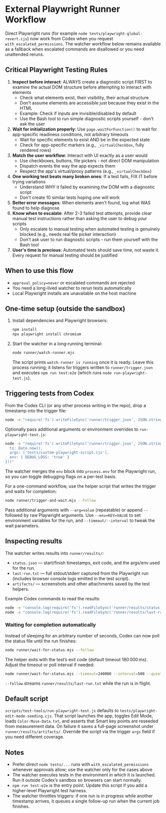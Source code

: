 # External Playwright Runner Workflow

Direct Playwright runs (for example `node tests/playwright-global-revert.cjs`) now work from Codex when you request `with_escalated_permissions`. The watcher workflow below remains available as a fallback when escalated commands are disallowed or you need unattended reruns.

## Critical Playwright Testing Rules
1. **Inspect before interact**: ALWAYS create a diagnostic script FIRST to examine the actual DOM structure before attempting to interact with elements
   - Check what elements exist, their visibility, their actual structure
   - Don't assume elements are accessible just because they exist in the HTML
   - Example: Check if inputs are invisible/disabled by default
   - Use the Bash tool to run simple diagnostic scripts yourself - don't ask the user
2. **Wait for initialization properly**: Use `page.waitForFunction()` to wait for app-specific readiness conditions, not arbitrary timeouts
   - Wait for specific elements to exist AND be in the expected state
   - Check for app-specific markers (e.g., `_virtualCheckbox`, fully rendered rows)
3. **Match the user workflow**: Interact with UI exactly as a user would
   - Use checkboxes, buttons, file pickers - not direct DOM manipulation
   - Dispatch events the way the app expects them
   - Respect the app's virtual/proxy patterns (e.g., `_virtualCheckbox`)
4. **One working test beats many broken ones**: If a test fails, FIX IT before trying variations
   - Understand WHY it failed by examining the DOM with a diagnostic script
   - Don't create 10 similar tests hoping one will work
5. **Better error messages**: When elements aren't found, log what WAS found to help diagnose
6. **Know when to escalate**: After 2-3 failed test attempts, provide clear manual test instructions rather than asking the user to debug your scripts
   - Only escalate to manual testing when automated testing is genuinely blocked (e.g., needs real file picker interaction)
   - Don't ask user to run diagnostic scripts - run them yourself with the Bash tool
7. **User's time is precious**: Automated tests should save time, not waste it. Every request for manual testing should be justified

## When to use this flow
- `approval_policy=never` or escalated commands are rejected
- You need a long-lived watcher to rerun tests automatically
- Local Playwright installs are unavailable on the host machine

## One‑time setup (outside the sandbox)
1. Install dependencies and Playwright browsers:
   ```bash
   npm install
   npx playwright install chromium
   ```
2. Start the watcher in a long‑running terminal:
   ```bash
   node runner/watch-runner.mjs
   ```
   The script prints `watch-runner is running` once it is ready. Leave this process running; it listens for triggers written to `runner/trigger.json` and executes `npm run test:e2e` (which runs `node run-playwright-test.js`).

## Triggering tests from Codex
From the Codex CLI (or any other process writing in the repo), drop a timestamp into the trigger file:
```bash
node -e "require('fs').writeFileSync('runner/trigger.json', JSON.stringify({ ts: Date.now() }))"
```
Optionally pass additional arguments or environment overrides to `run-playwright-test.js`:
```bash
node -e "require('fs').writeFileSync('runner/trigger.json', JSON.stringify({
  ts: Date.now(),
  args: ['tests/custom-playwright-script.cjs'],
  env: { DEBUG_LOGS: 'true' }
}))"
```
The watcher merges the `env` block into `process.env` for the Playwright run, so you can toggle debugging flags on a per-test basis.

For a one-command workflow, use the helper script that writes the trigger and waits for completion:
```bash
node runner/trigger-and-wait.mjs --follow
```
Pass additional arguments with `--arg=value` (repeatable) or append `--` followed by raw Playwright arguments. Use `--env=KEY=VALUE` to set environment variables for the run, and `--timeout/--interval` to tweak the wait parameters.

## Inspecting results
The watcher writes results into `runner/results/`:
- `status.json` — start/finish timestamps, exit code, and the args/env used for the run.
- `last-run.txt` — full stdout/stderr captured from the Playwright run (includes browser console logs emitted in the test script).
- `artifacts/` — screenshots and other attachments saved by the test helpers.

Example Codex commands to read the results:
```bash
node -e "console.log(require('fs').readFileSync('runner/results/status.json', 'utf8'))"
node -e "console.log(require('fs').readFileSync('runner/results/last-run.txt', 'utf8'))"
```

### Waiting for completion automatically
Instead of sleeping for an arbitrary number of seconds, Codex can now poll the status file until the run finishes:
```bash
node runner/wait-for-status.mjs --follow
```
The helper exits with the test’s exit code (default timeout 180 000 ms). Adjust the timeout or poll interval if needed:
```bash
node runner/wait-for-status.mjs --timeout=240000 --interval=500 --quiet
```
`--follow` streams `runner/results/last-run.txt` while the run is in flight.

## Default script
`scripts/test-tools/run-playwright-test.js` defaults to `tests/playwright-edit-mode-seeding.cjs`. That script launches the app, toggles Edit Mode, loads `Color-Muse-Data.txt`, and asserts that Smart key points are reseeded from measurement data. On failure it saves a full-page screenshot under `runner/results/artifacts/`. Override the script via the trigger `args` field if you need different coverage.

## Notes
- Prefer direct `node tests/...` runs with `with_escalated_permissions` whenever approvals allow; use the watcher only for the cases above
- The watcher executes tests in the environment in which it is launched. Run it outside Codex’s sandbox so browsers can start normally.
- `npm run test:e2e` is the entry point. Update this script if you add a higher-level Playwright test harness.
- The watcher throttles triggers: if one run is in progress while another timestamp arrives, it queues a single follow-up run when the current job finishes.
